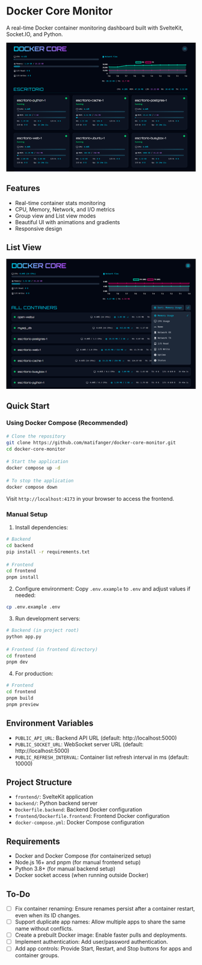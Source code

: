# Docker Core Monitor

A real-time Docker container monitoring dashboard built with SvelteKit, Socket.IO, and Python.

![Docker Core Monitor](.github/hero.png)

## Features

- Real-time container stats monitoring
- CPU, Memory, Network, and I/O metrics
- Group view and List view modes
- Beautiful UI with animations and gradients
- Responsive design

## List View
![Docker Core Monitor](.github/list-view.png)

## Quick Start

### Using Docker Compose (Recommended)

```bash
# Clone the repository
git clone https://github.com/matifanger/docker-core-monitor.git
cd docker-core-monitor

# Start the application
docker compose up -d

# To stop the application
docker compose down
```

Visit `http://localhost:4173` in your browser to access the frontend.

### Manual Setup

1. Install dependencies:
```bash
# Backend
cd backend
pip install -r requirements.txt

# Frontend
cd frontend
pnpm install
```

2. Configure environment:
Copy `.env.example` to `.env` and adjust values if needed:
```bash
cp .env.example .env
```

3. Run development servers:
```bash
# Backend (in project root)
python app.py

# Frontend (in frontend directory)
cd frontend
pnpm dev
```

4. For production:
```bash
# Frontend
cd frontend
pnpm build
pnpm preview
```

## Environment Variables

- `PUBLIC_API_URL`: Backend API URL (default: http://localhost:5000)
- `PUBLIC_SOCKET_URL`: WebSocket server URL (default: http://localhost:5000)
- `PUBLIC_REFRESH_INTERVAL`: Container list refresh interval in ms (default: 10000)

## Project Structure

- `frontend/`: SvelteKit application
- `backend/`: Python backend server
- `Dockerfile.backend`: Backend Docker configuration
- `frontend/Dockerfile.frontend`: Frontend Docker configuration
- `docker-compose.yml`: Docker Compose configuration

## Requirements

- Docker and Docker Compose (for containerized setup)
- Node.js 16+ and pnpm (for manual frontend setup)
- Python 3.8+ (for manual backend setup)
- Docker socket access (when running outside Docker) 

## To-Do
- [ ] Fix container renaming: Ensure renames persist after a container restart, even when its ID changes.
- [ ] Support duplicate app names: Allow multiple apps to share the same name without conflicts.
- [ ] Create a prebuilt Docker image: Enable faster pulls and deployments.
- [ ] Implement authentication: Add user/password authentication.
- [ ] Add app controls: Provide Start, Restart, and Stop buttons for apps and container groups.